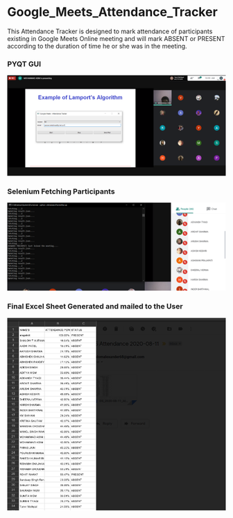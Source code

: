 # Google_Meets_Attendance_Tracker
This Attendance Tracker is designed to mark attendance of participants existing in Google Meets Online meeting and will mark ABSENT or PRESENT according to the duration of time he or she was in the meeting.

### PYQT GUI

![PyQT GUI](https://github.com/shalomalexander/Google_Meets_Attendance_Tracker/blob/master/GMAT1.PNG)

### Selenium Fetching Participants

![Command Line Fetching Results](https://github.com/shalomalexander/Google_Meets_Attendance_Tracker/blob/master/GMAT3.PNG)

### Final Excel Sheet Generated and mailed to the User

![Final Excel Sheet Generated](https://github.com/shalomalexander/Google_Meets_Attendance_Tracker/blob/master/GMAT4.PNG)
